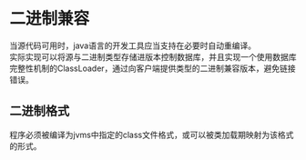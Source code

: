 
# 二进制兼容

当源代码可用时，java语言的开发工具应当支持在必要时自动重编译。  
实际实现可以将源与二进制类型存储进版本控制数据库，并且实现一个使用数据库完整性机制的ClassLoader，通过向客户端提供类型的二进制兼容版本，避免链接错误。


## 二进制格式
程序必须被编译为jvms中指定的class文件格式，或可以被类加载期映射为该格式的形式。
